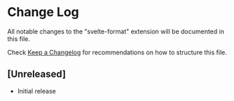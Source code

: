 # Change Log

All notable changes to the "svelte-format" extension will be documented in this file.

Check [Keep a Changelog](http://keepachangelog.com/) for recommendations on how to structure this file.

## [Unreleased]

- Initial release